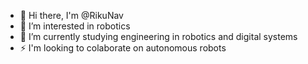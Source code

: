 * 👋 Hi there, I'm @RikuNav
* 💬 I’m interested in robotics
* 🌱 I’m currently studying engineering in robotics and digital systems
* ⚡ I'm looking to colaborate on autonomous robots


<!--
**RikuNav/RikuNav** is a ✨ _special_ ✨ repository because its `README.md` (this file) appears on your GitHub profile.

Here are some ideas to get you started:

- 🔭 I’m currently working on ...
- 🌱 I’m currently learning ...
- 👯 I’m looking to collaborate on ...
- 🤔 I’m looking for help with ...
- 💬 Ask me about ...
- 📫 How to reach me: ...
- 😄 Pronouns: ...
- ⚡ Fun fact: ...
-->
